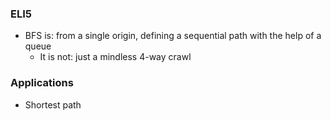 ### ELI5
- BFS is: from a single origin, defining a sequential path with the help of a queue
    - It is not: just a mindless 4-way crawl

### Applications
- Shortest path
